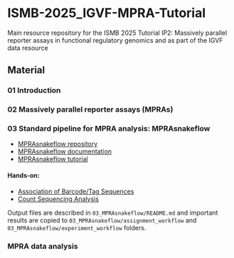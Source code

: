 # ISMB-2025_IGVF-MPRA-Tutorial

Main resource repository for the ISMB 2025 Tutorial IP2: Massively parallel reporter assays in functional regulatory genomics and as part of the IGVF data resource


## Material

### 01 Introduction

### 02 Massively parallel reporter assays (MPRAs)

### 03 Standard pipeline for MPRA analysis: MPRAsnakeflow

- [MPRAsnakeflow repository](https://github.com/kircherlab/MPRAsnakeflow)
- [MPRAsnakeflow documentation](https://mprasnakeflow.readthedocs.io)
- [MPRAsnakeflow tutorial](https://github.com/kircherlab/MPRAsnakeflow_tutorial/)

#### Hands-on:

  - [Association of Barcode/Tag Sequences](https://github.com/kircherlab/MPRAsnakeflow_tutorial/blob/main/tutorial_assignment.ipynb)
  - [Count Sequencing Analysis](https://github.com/kircherlab/MPRAsnakeflow_tutorial/blob/main/tutorial_experiment.ipynb)

Output files are described in `03_MPRAsnakeflow/README.md` and important results are copied to `03_MPRAsnakeflow/assignment_workflow` and `03_MPRAsnakeflow/experiment_workflow` folders.


### MPRA data analysis
